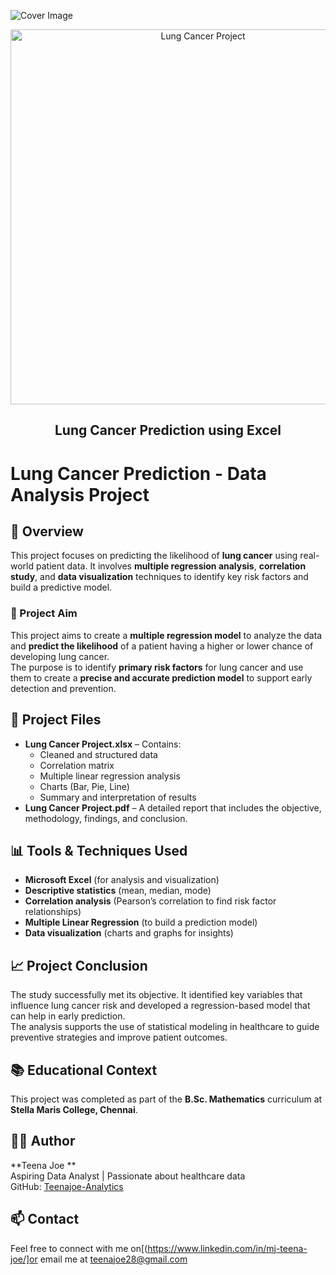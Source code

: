 ![Cover Image](./cover.png)

<p align="center">
  <img src="./cover.png" alt="Lung Cancer Project" width="600"/>
</p>

<h2 align="center">Lung Cancer Prediction using Excel</h2>

# Lung Cancer Prediction - Data Analysis Project

## 📌 Overview

This project focuses on predicting the likelihood of **lung cancer** using real-world patient data. It involves **multiple regression analysis**, **correlation study**, and **data visualization** techniques to identify key risk factors and build a predictive model.

### 🎯 Project Aim

This project aims to create a **multiple regression model** to analyze the data and **predict the likelihood** of a patient having a higher or lower chance of developing lung cancer.  
The purpose is to identify **primary risk factors** for lung cancer and use them to create a **precise and accurate prediction model** to support early detection and prevention.

## 📂 Project Files

- **Lung Cancer Project.xlsx** – Contains:
  - Cleaned and structured data
  - Correlation matrix
  - Multiple linear regression analysis
  - Charts (Bar, Pie, Line)
  - Summary and interpretation of results
- **Lung Cancer Project.pdf** – A detailed report that includes the objective, methodology, findings, and conclusion.

## 📊 Tools & Techniques Used

- **Microsoft Excel** (for analysis and visualization)
- **Descriptive statistics** (mean, median, mode)
- **Correlation analysis** (Pearson’s correlation to find risk factor relationships)
- **Multiple Linear Regression** (to build a prediction model)
- **Data visualization** (charts and graphs for insights)

## 📈 Project Conclusion

The study successfully met its objective. It identified key variables that influence lung cancer risk and developed a regression-based model that can help in early prediction.  
The analysis supports the use of statistical modeling in healthcare to guide preventive strategies and improve patient outcomes.

## 📚 Educational Context

This project was completed as part of the **B.Sc. Mathematics** curriculum at **Stella Maris College, Chennai**.

## 🙋‍♀️ Author

**Teena Joe **  
Aspiring Data Analyst | Passionate about healthcare data  
GitHub: [Teenajoe-Analytics]( https://github.com/Teenajoe-Analytics)

## 📫 Contact

Feel free to connect with me on[(https://www.linkedin.com/in/mj-teena-joe/]or email me at teenajoe28@gmail.com

